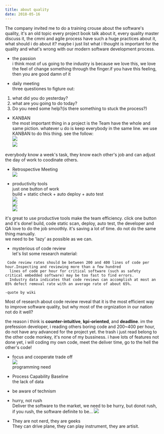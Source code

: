 ```yaml
---
title: about quality
date: 2018-05-16
---
```


The company invited me to do a training crouse about the software's quality, it's an old topic every project book talk about it, every quality master discuss it, the cmmi and agile process have such a huge practices about it, what should i do about it? 
maybe i just list what i thought is important for the quality and what's wrong with our modern software development process.

* the passion  
i think most of us going to the industry is because we love this, we love the feel of change something through the finger.if you have this feeling, then you are good damn of it  

* daily meeting  
three questiones to figture out:  
1. what did you do yesterday?  
2. what are you going to do today?  
3. Do you need some help?(is there something to stuck the process?)  
  
* KANBAN  
the most important thing in a project is the Team have the whole and same piction. whatever u do is keep everybody in the same line. we use KANBAN to do this thing. see the follow:  
![](/assets/images/2018-05-16-about-quality/KANBAN1.jpeg)  
![](/assets/images/2018-05-16-about-quality/KANBAN2.jpeg)  
  
everybody know a week's task, they know each other's job and can adjust the day of work to coodinate others.  
  
* Retrospective Meeting  
![](/assets/images/2018-05-16-about-quality/Retrospective.jpg)  
  

* productivity tools  
just one button of work  
build + static check + auto deploy + auto test  
![](/assets/images/2018-05-16-about-quality/jenkins.jpeg)  
![](/assets/images/2018-05-16-about-quality/static_scan.jpeg)  
![](/assets/images/2018-05-16-about-quality/testng.jpeg)  

it's great to use productive tools make the team efficiency. click one button and it's done! build, code static scan, deploy, auto test, the developer and QA love to do the job smoothly. it's saving a lot of time. do not do the same thing manually.  
we need to be 'lazy' as possible as we can.  

  
* mysterious of code review  
let's list some research material:  

```
 Code review rates should be between 200 and 400 lines of code per hour.Inspecting and reviewing more than a few hundred
  lines of code per hour for critical software (such as safety critical embedded software) may be too fast to find errors.
  Industry data indicates that code reviews can accomplish at most an 85% defect removal rate with an average rate of about 65%.  

-quote by wiki
```

Most of research about code review reveal that it is the most efficient way to improve software quality, but why most of the orgnization in our nation not do it well?  
  
the reason i think is **counter-intuitive**, **kpi-oriented**, and **deadline**. im the prefession developer, i reading others boring code and 200~400 per hour, do not have any advanced for the project yet. the trash i just read belong to the other code monkey, it's none of my bussiness. i have lots of features not done yet, i will coding my own code, meet the deliver time, go to the hell the other's code!   

* focus and cooperate trade off  
![](/assets/images/2018-05-16-about-quality/focus.jpg)  
programming need  
  
* Process Capability Baseline  
the lack of data
  
* be aware of technism
  
* hurry, not rush  
Deliver the software to the market, we need to be hurry, but donot rush, if you rush, the software definite to be...
![](/assets/images/2018-05-16-about-quality/crush.jpeg)  

* They are not nerd, they are geeks  
They can drive plane, they can play instrument, they are artisit.   



 